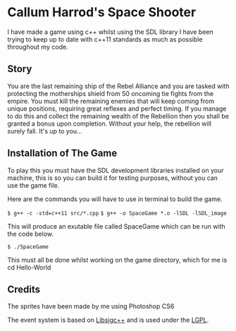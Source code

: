 # Callum Harrod's Space Shooter #

I have made a game using c++ whilst using the SDL library I have been trying to keep up to date with c++11 standards as much as possible throughout my code.

## Story ##
You are the last remaining ship of the Rebel Alliance and you are tasked with protecting the motherships shield from 50 oncoming tie fights from the empire. You must kill the remaining enemies that will keep coming from unique positions, requiring great reflexes and perfect timing. If you manage to do this and collect the remaining wealth of the Rebellion then you shall be granted a bonus upon completion. Without your help, the rebellion will surely fall.
It's up to you...


## Installation of The Game ##
To play this you must have the SDL development libraries installed on your machine, this is so you can build it for testing purposes, without you can use the game file.

Here are the commands you will have to use in terminal to build the game.

`$ g++ -c -std=c++11 src/*.cpp`
`$ g++ -o SpaceGame *.o -lSDL -lSDL_image`

This will produce an exutable file called SpaceGame which can be run with the code below.

`$ ./SpaceGame`
 
This must all be done whilst working on the game directory, which for me is cd Hello-World

## Credits ##
The sprites have been made by me using Photoshop CS6

The event system is based on [Libsigc++](http://libsigc.sourceforge.net/)
and is used under the [LGPL](http://www.gnu.org/copyleft/lgpl.html).
